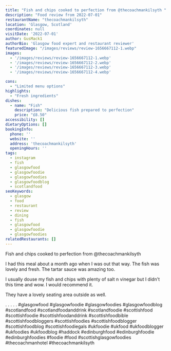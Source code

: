```yaml
---
title: "Fish and chips cooked to perfection from @thecoachmankilsyth "
description: "Food review from 2022-07-01"
restaurantName: "thecoachmankilsyth"
location: 'Glasgow, Scotland'
coordinates: null
visitDate: '2022-07-01'
author: GusMack1
authorBio: 'Glasgow food expert and restaurant reviewer'
featuredImage: "/images/reviews/review-1656667112-1.webp"
images:
  - '/images/reviews/review-1656667112-1.webp'
  - '/images/reviews/review-1656667112-2.webp'
  - '/images/reviews/review-1656667112-3.webp'
  - '/images/reviews/review-1656667112-4.webp'

cons:
  - "Limited menu options"
highlights:
  - "Fresh ingredients"
dishes:
  - name: "Fish"
    description: "Delicious fish prepared to perfection"
    price: "£8.50"
accessibility: []
dietaryOptions: []
bookingInfo:
  phone: ''
  website: ''
  address: 'thecoachmankilsyth'
  openingHours: ''
tags:
  - instagram
  - fish
  - glasgowfood
  - glasgowfoodie
  - glasgowfoodies
  - glasgowfoodblog
  - scotlandfood
seoKeywords:
  - glasgow
  - food
  - restaurant
  - review
  - dining
  - fish
  - glasgowfood
  - glasgowfoodie
  - glasgowfoodies
relatedRestaurants: []
---
```

Fish and chips cooked to perfection from @thecoachmankilsyth 

I had this meal about a month ago when I was out that way. The fish was lovely and fresh. The tartar sauce was amazing too.

I usually douse my fish and chips with plenty of salt n vinegar but I didn't this time and wow. I would recommend it.

They have a lovely seating area outside as well.

.
.
.
.
.
#glasgowfood #glasgowfoodie #glasgowfoodies #glasgowfoodblog #scotlandfood #scotlandfoodanddrink #scotlandfoodie #scottishfood #scottishfoodie #scottishfoodanddrink #scottishfoodbible #scottishfoodbloggers #scottishfoodies #scottishfoodblogger #scottishfoodblog #scottishfoodiegals #ukfoodie #ukfood #ukfoodblogger #ukfoodies #ukfoodblog #haddock #edinburghfood #edinburghfoodie #edinburghfoodies #foodie #food #scottishglasgowfoodies #thecoachmanhotel #thecoachmankilsyth
